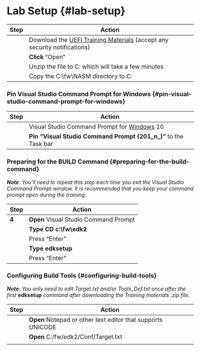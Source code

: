 # Lab Setup {#lab-setup}

| **Step** | Action |
| --- | --- |
|  | Download the [UEFI Training Materials](https://github.com/Laurie0131/Lab_Material_FW) (accept any security notifications) |
|  | **Click** “Open” |
|  | Unzip the file to C: which will take a few minutes |
|  | Copy the C:\fw\NASM directory to C: |

### Pin Visual Studio Command Prompt for Windows {#pin-visual-studio-command-prompt-for-windows}

| **Step** | **Action** |
| --- | --- |
|  | Visual Studio Command Prompt for [Windows](../microsoft_windows_10__visual_studio_command_prompt.md) 10 |
|  | **Pin “Visual Studio Command Prompt (201_n_)”** to the Task bar |

### Preparing for the BUILD Command {#preparing-for-the-build-command}

**_Note_**_: You’ll need to repeat this step each time you exit the Visual Studio Command Prompt window. It is recommended that you keep your command prompt open during the training._

| **Step** | **Action** |
| --- | --- |
| **4** | **Open** Visual Studio Command Prompt |
|  | **Type CD c:\fw\edk2** |
|  | Press “Enter” |
|  | **Type edksetup** |
|  | Press “Enter” |

### Configuring Build Tools {#configuring-build-tools}

**_Note_**_: You only need to edit Target.txt and/or Tools_Def.txt once after the first_ **edksetup** _command after downloading the Training materials .zip file._

| **Step** | **Action** |
| --- | --- |
|  | **Open** Notepad or other text editor that supports UNICODE |
|  | **Open** C:/fw/edk2/Conf/Target.txt |
|  |  |